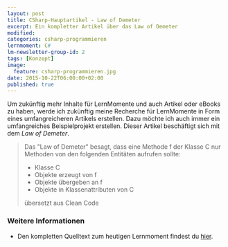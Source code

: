 ```yaml
---
layout: post
title: CSharp-Hauptartikel - Law of Demeter
excerpt: Ein kompletter Artikel über das Law of Demeter
modified:
categories: csharp-programmieren
lernmoment: C#
lm-newsletter-group-id: 2
tags: [Konzept]
image:
  feature: csharp-programmieren.jpg
date: 2015-10-22T06:00:00+02:00
published: true
---
```


Um zukünftig mehr Inhalte für LernMomente und auch Artikel oder eBooks zu haben, werde ich zukünftig meine Recherche für LernMomente in Form eines umfangreicheren Artikels erstellen. Dazu möchte ich auch immer ein umfangreiches Beispielprojekt erstellen. Dieser Artikel beschäftigt sich mit dem *Law of Demeter*.

> Das "Law of Demeter" besagt, dass eine Methode f der Klasse C nur Methoden von den folgenden Entitäten aufrufen sollte:
>	- Klasse C
>	- Objekte erzeugt von f
>	- Objekte übergeben an f
>	- Objekte in Klassenattributen von C
>
> übersetzt aus Clean Code



### Weitere Informationen

-	Den kompletten Quelltext zum heutigen Lernmoment findest du [hier](https://github.com/LernMoment/csharp/tree/master/tbd).

